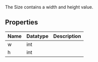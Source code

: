 The Size contains a width and height value.

## Properties
| Name | Datatype | Description |
|-------|---|---|
| w | int | |
| h | int | |